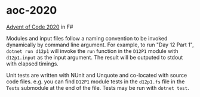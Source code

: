 # aoc-2020
[Advent of Code 2020](https://adventofcode.com/2020) in F#

Modules and input files follow a naming convention to be invoked dynamically by command line argument. For example, to run "Day 12 Part 1", `dotnet run d12p1` will invoke the `run` function in the `D12P1` module with `d12p1.input` as the input argument. The result will be outputed to stdout with elapsed timings.

Unit tests are written with NUnit and Unquote and co-located with source code files. e.g. you can find `D12P1` module tests in the `d12p1.fs` file in the `Tests` submodule at the end of the file. Tests may be run with `dotnet test`.
